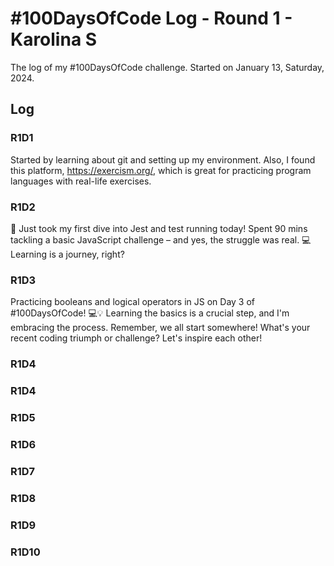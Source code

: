 # #100DaysOfCode Log - Round 1 - Karolina S

The log of my #100DaysOfCode challenge. Started on January 13, Saturday, 2024.

## Log

### R1D1 
Started by learning about git and setting up my environment. Also, I found this platform, https://exercism.org/, which is great for practicing program languages with real-life exercises.

### R1D2
🚀 Just took my first dive into Jest and test running today! Spent 90 mins tackling a basic JavaScript challenge – and yes, the struggle was real. 💻 Learning is a journey, right?

### R1D3
Practicing booleans and logical operators in JS on Day 3 of #100DaysOfCode! 💻💡 Learning the basics is a crucial step, and I'm embracing the process. Remember, we all start somewhere! What's your recent coding triumph or challenge? Let's inspire each other! 

### R1D4


### R1D4


### R1D5


### R1D6


### R1D7


### R1D8


### R1D9


### R1D10
